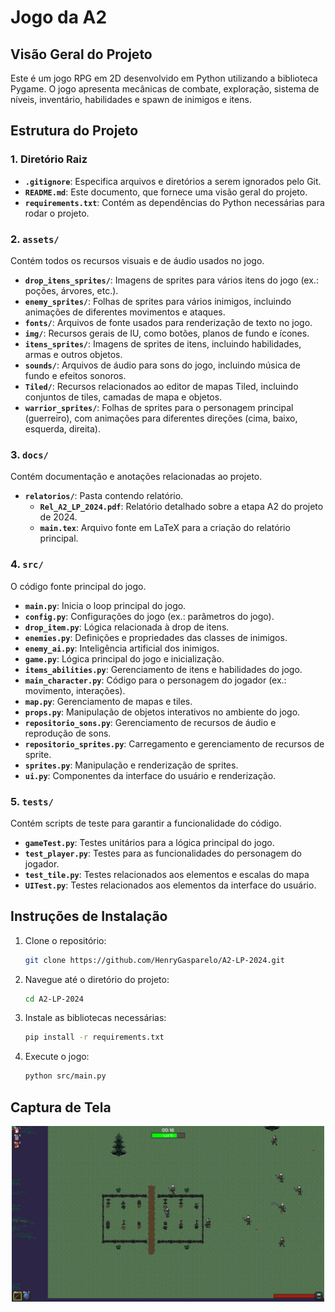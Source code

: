 # Jogo da A2

## Visão Geral do Projeto
Este é um jogo RPG em 2D desenvolvido em Python utilizando a biblioteca Pygame. O jogo apresenta mecânicas de combate, exploração, sistema de níveis, inventário, habilidades e spawn de inimigos e itens. 

## Estrutura do Projeto

### 1. **Diretório Raiz**
- **`.gitignore`**: Especifica arquivos e diretórios a serem ignorados pelo Git.
- **`README.md`**: Este documento, que fornece uma visão geral do projeto.
- **`requirements.txt`**: Contém as dependências do Python necessárias para rodar o projeto.

### 2. **`assets/`**
Contém todos os recursos visuais e de áudio usados no jogo.
- **`drop_itens_sprites/`**: Imagens de sprites para vários itens do jogo (ex.: poções, árvores, etc.).
- **`enemy_sprites/`**: Folhas de sprites para vários inimigos, incluindo animações de diferentes movimentos e ataques.
- **`fonts/`**: Arquivos de fonte usados para renderização de texto no jogo.
- **`img/`**: Recursos gerais de IU, como botões, planos de fundo e ícones.
- **`itens_sprites/`**: Imagens de sprites de itens, incluindo habilidades, armas e outros objetos.
- **`sounds/`**: Arquivos de áudio para sons do jogo, incluindo música de fundo e efeitos sonoros.
- **`Tiled/`**: Recursos relacionados ao editor de mapas Tiled, incluindo conjuntos de tiles, camadas de mapa e objetos.
- **`warrior_sprites/`**: Folhas de sprites para o personagem principal (guerreiro), com animações para diferentes direções (cima, baixo, esquerda, direita).

### 3. **`docs/`**
Contém documentação e anotações relacionadas ao projeto.

- **`relatorios/`**: Pasta contendo relatório.
  - **`Rel_A2_LP_2024.pdf`**: Relatório detalhado sobre a etapa A2 do projeto de 2024.
  - **`main.tex`**: Arquivo fonte em LaTeX para a criação do relatório principal.

### 4. **`src/`**
O código fonte principal do jogo.

- **`main.py`**: Inicia o loop principal do jogo.
- **`config.py`**: Configurações do jogo (ex.: parâmetros do jogo).
- **`drop_item.py`**: Lógica relacionada à drop de itens.
- **`enemies.py`**: Definições e propriedades das classes de inimigos.
- **`enemy_ai.py`**: Inteligência artificial dos inimigos.
- **`game.py`**: Lógica principal do jogo e inicialização.
- **`items_abilities.py`**: Gerenciamento de itens e habilidades do jogo.
- **`main_character.py`**: Código para o personagem do jogador (ex.: movimento, interações).
- **`map.py`**: Gerenciamento de mapas e tiles.
- **`props.py`**: Manipulação de objetos interativos no ambiente do jogo.
- **`repositorio_sons.py`**: Gerenciamento de recursos de áudio e reprodução de sons.
- **`repositorio_sprites.py`**: Carregamento e gerenciamento de recursos de sprite.
- **`sprites.py`**: Manipulação e renderização de sprites.
- **`ui.py`**: Componentes da interface do usuário e renderização.

### 5. **`tests/`**
Contém scripts de teste para garantir a funcionalidade do código.
- **`gameTest.py`**: Testes unitários para a lógica principal do jogo.
- **`test_player.py`**: Testes para as funcionalidades do personagem do jogador.
- **`test_tile.py`**: Testes relacionados aos elementos e escalas do mapa
- **`UITest.py`**: Testes relacionados aos elementos da interface do usuário.


## Instruções de Instalação
1. Clone o repositório:
   ```bash
   git clone https://github.com/HenryGasparelo/A2-LP-2024.git
   ```
2. Navegue até o diretório do projeto:
   ```bash
   cd A2-LP-2024
   ```
3. Instale as bibliotecas necessárias:
   ```bash
   pip install -r requirements.txt
   ```
4. Execute o jogo:
   ```bash
   python src/main.py
   ```

## Captura de Tela
<div style="text-align: center;">
  <img src="assets\img\tela-jogo.jpeg" alt="Gráfico de Linhas" width="500"/>
</div> 
